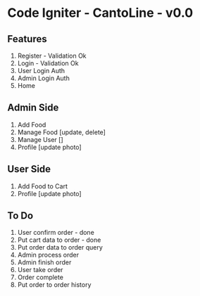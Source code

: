 # Code Igniter - CantoLine - v0.0

## Features
1. Register - Validation Ok
2. Login - Validation Ok
3. User Login Auth
4. Admin Login Auth
5. Home

## Admin Side
1. Add Food
2. Manage Food [update, delete]
3. Manage User []
4. Profile [update photo]

## User Side
1. Add Food to Cart
2. Profile [update photo]

## To Do
1. User confirm order - done
2. Put cart data to order - done
3. Put order data to order query
4. Admin process order
5. Admin finish order
6. User take order
7. Order complete
8. Put order to order history